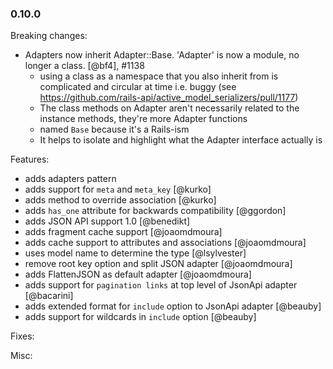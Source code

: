 ### 0.10.0

Breaking changes:
  * Adapters now inherit Adapter::Base. 'Adapter' is now a module, no longer a class. [@bf4], #1138
    * using a class as a namespace that you also inherit from is complicated and circular at time i.e.
      buggy (see https://github.com/rails-api/active_model_serializers/pull/1177)
    * The class methods on Adapter aren't necessarily related to the instance methods, they're more
        Adapter functions
    * named `Base` because it's a Rails-ism
    * It helps to isolate and highlight what the Adapter interface actually is

Features:
  * adds adapters pattern
  * adds support for `meta` and `meta_key` [@kurko]
  * adds method to override association [@kurko]
  * adds `has_one` attribute for backwards compatibility [@ggordon]
  * adds JSON API support 1.0 [@benedikt]
  * adds fragment cache support [@joaomdmoura]
  * adds cache support to attributes and associations [@joaomdmoura]
  * uses model name to determine the type [@lsylvester]
  * remove root key option and split JSON adapter [@joaomdmoura]
  * adds FlattenJSON as default adapter [@joaomdmoura]
  * adds support for `pagination links` at top level of JsonApi adapter [@bacarini]
  * adds extended format for `include` option to JsonApi adapter [@beauby]
  * adds support for wildcards in `include` option [@beauby]

Fixes:

Misc:
